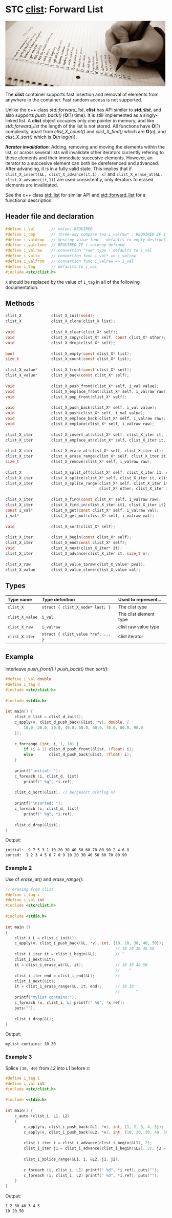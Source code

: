 # STC [clist](../include/stc/clist.h): Forward List
![List](pics/list.jpg)

The **clist** container supports fast insertion and removal of elements from anywhere in the container.
Fast random access is not supported.

Unlike the c++ class *std::forward_list*, **clist** has API similar to ***std::list***, and also supports
*push_back()* (**O**(1) time). It is still implemented as a singly-linked list. A **clist** object
occupies only one pointer in memory, and like *std::forward_list* the length of the list is not stored.
All functions have **O**(1) complexity, apart from *clist_X_count()* and *clist_X_find()* which are **O**(*n*),
and *clist_X_sort()* which is **O**(*n* log(*n*)).

***Iterator invalidation***: Adding, removing and moving the elements within the list, or across several lists
will invalidate other iterators currently refering to these elements and their immediate succesive elements.
However, an iterator to a succesive element can both be dereferenced and advanced. After advancing, it is 
in a fully valid state. This implies that if `clist_X_insert(&L, clist_X_advance(it,1), x)` and
`clist_X_erase_at(&L, clist_X_advance(it,1))` are used consistently, only iterators to erased elements are invalidated.

See the c++ class [std::list](https://en.cppreference.com/w/cpp/container/list) for similar API and
[std::forward_list](https://en.cppreference.com/w/cpp/container/forward_list) for a functional description.

## Header file and declaration

```c
#define i_val       // value: REQUIRED
#define i_cmp       // three-way compare two i_valraw* : REQUIRED IF i_valraw is a non-integral type
#define i_valdrop   // destroy value func - defaults to empty destruct
#define i_valclone  // REQUIRED IF i_valdrop defined
#define i_valraw    // convertion "raw" type - defaults to i_val
#define i_valto     // convertion func i_val* => i_valraw
#define i_valfrom   // convertion func i_valraw => i_val
#define i_tag       // defaults to i_val
#include <stc/clist.h>
```

`X` should be replaced by the value of `i_tag` in all of the following documentation.

## Methods

```c
clist_X             clist_X_init(void);
clist_X             clist_X_clone(clist_X list);

void                clist_X_clear(clist_X* self);
void                clist_X_copy(clist_X* self, const clist_X* other);
void                clist_X_drop(clist_X* self);                                          // destructor

bool                clist_X_empty(const clist_X* list);
size_t              clist_X_count(const clist_X* list);                                   // size() in O(n) time

clist_X_value*      clist_X_front(const clist_X* self);
clist_X_value*      clist_X_back(const clist_X* self);

void                clist_X_push_front(clist_X* self, i_val value);
void                clist_X_emplace_front(clist_X* self, i_valraw raw);
void                clist_X_pop_front(clist_X* self);

void                clist_X_push_back(clist_X* self, i_val value);                        // note: no pop_back()
void                clist_X_push(clist_X* self, i_val value);                             // alias for push_back()
void                clist_X_emplace_back(clist_X* self, i_valraw raw);
void                clist_X_emplace(clist_X* self, i_valraw raw);                         // alias for emplace_back()

clist_X_iter        clist_X_insert_at(clist_X* self, clist_X_iter it, i_val value);       // return iter to new elem
clist_X_iter        clist_X_emplace_at(clist_X* self, clist_X_iter it, i_valraw raw);

clist_X_iter        clist_X_erase_at(clist_X* self, clist_X_iter it);                     // return iter after it
clist_X_iter        clist_X_erase_range(clist_X* self, clist_X_iter it1, clist_X_iter it2);
size_t              clist_X_remove(clist_X* self, i_valraw raw);                          // removes matching elements

clist_X             clist_X_split_off(clist_X* self, clist_X_iter i1, clist_X_iter i2);   // split off [i1, i2)
clist_X_iter        clist_X_splice(clist_X* self, clist_X_iter it, clist_X* other);       // return updated valid it
clist_X_iter        clist_X_splice_range(clist_X* self, clist_X_iter it,                  // return updated valid it
                                         clist_X* other, clist_X_iter it1, clist_X_iter it2);

clist_X_iter        clist_X_find(const clist_X* self, i_valraw raw);
clist_X_iter        clist_X_find_in(clist_X_iter it1, clist_X_iter it2, i_valraw raw);
const i_val*        clist_X_get(const clist_X* self, i_valraw val);
i_val*              clist_X_get_mut(clist_X* self, i_valraw val);

void                clist_X_sort(clist_X* self);

clist_X_iter        clist_X_begin(const clist_X* self);
clist_X_iter        clist_X_end(const clist_X* self);
void                clist_X_next(clist_X_iter* it);
clist_X_iter        clist_X_advance(clist_X_iter it, size_t n);                           // return n elements ahead.

clist_X_raw         clist_X_value_toraw(clist_X_value* pval);
clist_X_value       clist_X_value_clone(clist_X_value val);
```

## Types

| Type name           | Type definition                     | Used to represent...      |
|:--------------------|:------------------------------------|:--------------------------|
| `clist_X`           | `struct { clist_X_node* last; }`    | The clist type            |
| `clist_X_value`     | `i_val`                             | The clist element type    |
| `clist_X_raw`       | `i_valraw`                          | clist raw value type      |
| `clist_X_iter`      | `struct { clist_value *ref; ... }`  | clist iterator            |

## Example

Interleave *push_front()* / *push_back()* then *sort()*:
```c
#define i_val double
#define i_tag d
#include <stc/clist.h>

#include <stdio.h>

int main() {
    clist_d list = clist_d_init();
    c_apply(v, clist_d_push_back(&list, *v), double, {
        10.0, 20.0, 30.0, 40.0, 50.0, 60.0, 70.0, 80.0, 90.0
    });

    c_forrange (int, i, 1, 10) {
        if (i & 1) clist_d_push_front(&list, (float) i);
        else       clist_d_push_back(&list, (float) i);
    }

    printf("initial: ");
    c_foreach (i, clist_d, list)
        printf(" %g", *i.ref);

    clist_d_sort(&list); // mergesort O(n*log n)

    printf("\nsorted: ");
    c_foreach (i, clist_d, list)
        printf(" %g", *i.ref);

    clist_d_drop(&list);
}
```
Output:
```
initial:  9 7 5 3 1 10 20 30 40 50 60 70 80 90 2 4 6 8
sorted:  1 2 3 4 5 6 7 8 9 10 20 30 40 50 60 70 80 90
```
### Example 2

Use of *erase_at()* and *erase_range()*:
```c
// erasing from clist
#define i_tag i
#define i_val int
#include <stc/clist.h>

#include <stdio.h>

int main ()
{
    clist_i L = clist_i_init();
    c_apply(v, clist_i_push_back(&L, *v), int, {10, 20, 30, 40, 50});
                                                // 10 20 30 40 50
    clist_i_iter it = clist_i_begin(&L);        // ^
    clist_i_next(&it); 
    it = clist_i_erase_at(&L, it);              // 10 30 40 50
                                                //    ^
    clist_i_iter end = clist_i_end(&L);         //
    clist_i_next(&it);
    it = clist_i_erase_range(&L, it, end);      // 10 30
                                                //       ^
    printf("mylist contains:");
    c_foreach (x, clist_i, L) printf(" %d", *x.ref);
    puts("");

    clist_i_drop(&L);
}
```
Output:
```
mylist contains: 10 30
```

### Example 3

Splice `[30, 40]` from *L2* into *L1* before `3`:
```c
#define i_tag i
#define i_val int
#include <stc/clist.h>

#include <stdio.h>

int main() {
    c_auto (clist_i, L1, L2)
    {
        c_apply(v, clist_i_push_back(&L1, *v), int, {1, 2, 3, 4, 5});
        c_apply(v, clist_i_push_back(&L2, *v), int, {10, 20, 30, 40, 50});

        clist_i_iter i = clist_i_advance(clist_i_begin(&L1), 2);
        clist_i_iter j1 = clist_i_advance(clist_i_begin(&L2), 2), j2 = clist_i_advance(j1, 2);

        clist_i_splice_range(&L1, i, &L2, j1, j2);

        c_foreach (i, clist_i, L1) printf(" %d", *i.ref); puts("");
        c_foreach (i, clist_i, L2) printf(" %d", *i.ref); puts("");
    }
}
```
Output:
```
1 2 30 40 3 4 5
10 20 50
```
